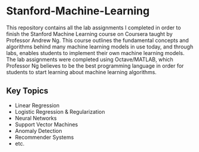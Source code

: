 # Stanford-Machine-Learning

This repository contains all the lab assignments I completed in order to finish the Stanford Machine Learning course on Coursera taught by Professor Andrew Ng. This course outlines the fundamental concepts and algorithms behind many machine learning models in use today, and through labs, enables students to implement their own machine learning models. The lab assignments were completed using Octave/MATLAB, which Professor Ng believes to be the best programming language in order for students to start learning about machine learning algorithms. 

## Key Topics

- Linear Regression
- Logistic Regression & Regularization
- Neural Networks
- Support Vector Machines
- Anomaly Detection
- Recommender Systems
- etc.

